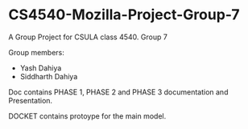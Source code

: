 # CS4540-Mozilla-Project-Group-7
A Group Project for CSULA class 4540. Group 7

Group members:
- Yash Dahiya
- Siddharth Dahiya


Doc contains PHASE 1, PHASE 2 and PHASE 3 documentation and Presentation.


DOCKET contains protoype for the main model.
